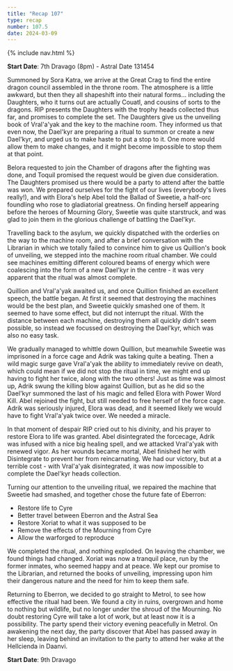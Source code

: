 ```yaml
---
title: "Recap 107"
type: recap
number: 107.5
date: 2024-03-09
---
```


{% include nav.html %}

**Start Date**: 7th Dravago (8pm)  - Astral Date 131454

Summoned by Sora Katra, we arrive at the Great Crag to find the entire dragon council assembled in the throne room. The atmosphere is a little awkward, but then they all shapeshift into their natural forms… including the Daughters, who it turns out are actually Couatl, and cousins of sorts to the dragons. RIP presents the Daughters with the trophy heads collected thus far, and promises to complete the set. The Daughters give us the unveiling book of Vral'a'yak and the key to the machine room. They informed us that even now, the Dael'kyr are preparing a ritual to summon or create a new Dael'kyr, and urged us to make haste to put a stop to it. One more would allow them to make changes, and it might become impossible to stop them at that point.

Belora requested to join the Chamber of dragons after the fighting was done, and Toquil promised the request would be given due consideration. The Daughters promised us there would be a party to attend after the battle was won.  We prepared ourselves for the fight of our lives (everybody's lives really!), and with Elora's help Abel told the Ballad of Sweetie, a half-orc foundling who rose to gladiatorial greatness. On finding herself appearing before the heroes of Mourning Glory, Sweetie was quite starstruck, and was glad to join them in the glorious challenge of battling the Dael'kyr.

Travelling back to the asylum, we quickly dispatched with the orderlies on the way to the machine room, and after a brief conversation with the Librarian in which we totally failed to convince him to give us Quillion's book of unveiling, we stepped into the machine room ritual chamber. We could see machines emitting different coloured beams of energy which were coalescing into the form of a new Dael'kyr in the centre - it was very apparent that the ritual was almost complete.

Quillion and Vral'a'yak awaited us, and once Quillion finished an excellent speech, the battle began. At first it seemed that destroying the machines would be the best plan, and Sweetie quickly smashed one of them. It seemed to have some effect, but did not interrupt the ritual. With the distance between each machine, destroying them all quickly didn't seem possible, so instead we focussed on destroying the Dael'kyr, which was also no easy task.

We gradually managed to whittle down Quillion, but meanwhile Sweetie was imprisoned in a force cage and Adrik was taking quite a beating. Then a wild magic surge gave Vral'a'yak the ability to immediately revive on death, which could mean if we did not stop the ritual in time, we might end up having to fight her twice, along with the two others! Just as time was almost up, Adrik swung the killing blow against Quillion, but as he did so the Dael'kyr summoned the last of his magic and felled Elora with Power Word Kill. Abel rejoined the fight, but still needed to free herself of the force cage. Adrik was seriously injured, Elora was dead, and it seemed likely we would have to fight Vral'a'yak twice over. We needed a miracle. 

In that moment of despair RIP cried out to his divinity, and his prayer to restore Elora to life was granted. Abel disintegrated the forcecage, Adrik was infused with a nice big healing spell, and we attacked Vral'a'yak with renewed vigor. As her wounds became mortal, Abel finished her with Disintegrate to prevent her from reincarnating.  We had our victory, but at a terrible cost - with Vral'a'yak disintegrated, it was now impossible to complete the Dael'kyr heads collection.

Turning our attention to the unveiling ritual, we repaired the machine that Sweetie had smashed, and together chose the future fate of Eberron:

- Restore life to Cyre
- Better travel between Eberron and the Astral Sea
- Restore Xoriat to what it was supposed to be
- Remove the effects of the Mourning from Cyre
- Allow the warforged to reproduce
 

We completed the ritual, and nothing exploded. On leaving the chamber, we found things had changed. Xoriat was now a tranquil place, run by the former inmates, who seemed happy and at peace. We kept our promise to the Librarian, and returned the books of unveiling, impressing upon him their dangerous nature and the need for him to keep them safe.

Returning to Eberron, we decided to go straight to Metrol, to see how effective the ritual had been. We found a city in ruins, overgrown and home to nothing but wildlife, but no longer under the shroud of the Mourning. No doubt restoring Cyre will take a lot of work, but at least now it is a possibility. The party spend their victory evening peacefully in Metrol. On awakening the next day, the party discover that Abel has passed away in her sleep, leaving behind an invitation to the party to attend her wake at the Hellcienda in Daanvi.

**Start Date**: 9th Dravago 